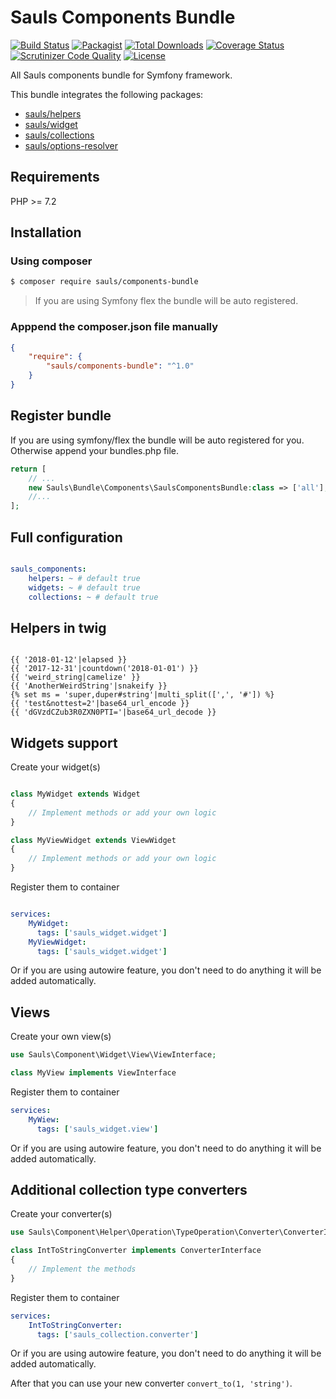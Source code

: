 # Sauls Components Bundle

[![Build Status](https://travis-ci.org/sauls/components-bundle.svg?branch=master)](https://travis-ci.org/sauls/components-bundle)
[![Packagist](https://img.shields.io/packagist/v/sauls/components-bundle.svg)](https://packagist.org/packages/sauls/components-bundle)
[![Total Downloads](https://img.shields.io/packagist/dt/sauls/components-bundle.svg)](https://packagist.org/packages/sauls/components-bundle)
[![Coverage Status](https://img.shields.io/coveralls/github/sauls/components-bundle.svg)](https://coveralls.io/github/sauls/components-bundle?branch=master)
[![Scrutinizer Code Quality](https://scrutinizer-ci.com/g/sauls/components-bundle/badges/quality-score.png?b=master)](https://scrutinizer-ci.com/g/sauls/components-bundle/?branch=master)
[![License](https://img.shields.io/github/license/sauls/components-bundle.svg)](https://packagist.org/packages/sauls/components-bundle)

All Sauls components bundle for Symfony framework.

This bundle integrates the following packages:
* [sauls/helpers](https://github.com/sauls/helpers)
* [sauls/widget](https://github.com/sauls/widget)
* [sauls/collections](https://github.com/sauls/collections)
* [sauls/options-resolver](https://github.com/sauls/options-resolver)

## Requirements

PHP >= 7.2

## Installation

### Using composer
```bash
$ composer require sauls/components-bundle
```
> If you are using Symfony flex the bundle will be auto registered.

### Apppend the composer.json file manually
```json
{
    "require": {
        "sauls/components-bundle": "^1.0"
    }
}
```

## Register bundle

If you are using symfony/flex the bundle will be auto registered for  you. Otherwise append your bundles.php file.

```php
return [
    // ...
    new Sauls\Bundle\Components\SaulsComponentsBundle:class => ['all'],
    //...
];

```

## Full configuration

```yaml

sauls_components:
    helpers: ~ # default true
    widgets: ~ # default true
    collections: ~ # default true
```

## Helpers in twig

```twig

{{ '2018-01-12'|elapsed }}
{{ '2017-12-31'|countdown('2018-01-01') }}
{{ 'weird_string|camelize' }}
{{ 'AnotherWeirdString'|snakeify }}
{% set ms = 'super,duper#string'|multi_split([',', '#']) %}
{{ 'test&nottest=2'|base64_url_encode }}
{{ 'dGVzdCZub3R0ZXN0PTI='|base64_url_decode }}
```

## Widgets support

Create your widget(s)

```php

class MyWidget extends Widget
{
    // Implement methods or add your own logic
}

class MyViewWidget extends ViewWidget
{
    // Implement methods or add your own logic
}

```

Register them to container

```yaml

services:
    MyWidget: 
      tags: ['sauls_widget.widget']
    MyViewWidget: 
      tags: ['sauls_widget.widget']
```

Or if you are using autowire feature, you don't need to do anything it will be added automatically.

## Views

Create your own view(s)

```php
use Sauls\Component\Widget\View\ViewInterface;

class MyView implements ViewInterface
```

Register them to container

```yaml
services:
    MyWiew:
      tags: ['sauls_widget.view']
```

Or if you are using autowire feature, you don't need to do anything it will be added automatically.

## Additional collection type converters

Create your converter(s)

```php
use Sauls\Component\Helper\Operation\TypeOperation\Converter\ConverterInterface;

class IntToStringConverter implements ConverterInterface
{
    // Implement the methods
}
```

Register them to container

```yaml
services:
    IntToStringConverter:
      tags: ['sauls_collection.converter']
```

Or if you are using autowire feature, you don't need to do anything it will be added automatically.

After that you can use your new converter `convert_to(1, 'string')`.
